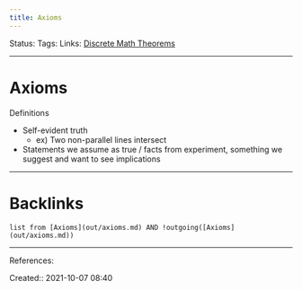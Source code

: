 ```yaml
---
title: Axioms
---
```

Status: 
Tags: 
Links: [Discrete Math Theorems](out/discrete-math-theorems.md)
___
# Axioms
Definitions
- Self-evident truth
	- ex) Two non-parallel lines intersect
- Statements we assume as true / facts from experiment, something we suggest and want to see implications
___
# Backlinks
```dataview
list from [Axioms](out/axioms.md) AND !outgoing([Axioms](out/axioms.md))
```
___
References:

Created:: 2021-10-07 08:40
